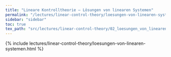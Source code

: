 ```yaml
---
title: "Lineare Kontrolltheorie – Lösungen von linearen Systemen"
permalink: "/lectures/linear-control-theory/loesungen-von-linearen-systemen.html"
sidebar: "sidebar"
toc: true
tex_path: "src/lectures/linear-control-theory/02_loesungen_von_linearen_systemen.tex"
---
```


{% include lectures/linear-control-theory/loesungen-von-linearen-systemen.html %}